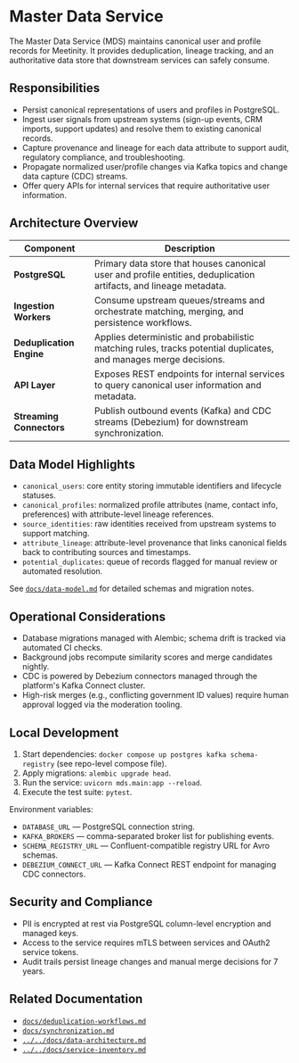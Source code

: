 # Master Data Service

The Master Data Service (MDS) maintains canonical user and profile records for Meetinity. It provides deduplication, lineage tracking, and an authoritative data store that downstream services can safely consume.

## Responsibilities

- Persist canonical representations of users and profiles in PostgreSQL.
- Ingest user signals from upstream systems (sign-up events, CRM imports, support updates) and resolve them to existing canonical records.
- Capture provenance and lineage for each data attribute to support audit, regulatory compliance, and troubleshooting.
- Propagate normalized user/profile changes via Kafka topics and change data capture (CDC) streams.
- Offer query APIs for internal services that require authoritative user information.

## Architecture Overview

| Component | Description |
| --- | --- |
| **PostgreSQL** | Primary data store that houses canonical user and profile entities, deduplication artifacts, and lineage metadata. |
| **Ingestion Workers** | Consume upstream queues/streams and orchestrate matching, merging, and persistence workflows. |
| **Deduplication Engine** | Applies deterministic and probabilistic matching rules, tracks potential duplicates, and manages merge decisions. |
| **API Layer** | Exposes REST endpoints for internal services to query canonical user information and metadata. |
| **Streaming Connectors** | Publish outbound events (Kafka) and CDC streams (Debezium) for downstream synchronization. |

## Data Model Highlights

- `canonical_users`: core entity storing immutable identifiers and lifecycle statuses.
- `canonical_profiles`: normalized profile attributes (name, contact info, preferences) with attribute-level lineage references.
- `source_identities`: raw identities received from upstream systems to support matching.
- `attribute_lineage`: attribute-level provenance that links canonical fields back to contributing sources and timestamps.
- `potential_duplicates`: queue of records flagged for manual review or automated resolution.

See [`docs/data-model.md`](docs/data-model.md) for detailed schemas and migration notes.

## Operational Considerations

- Database migrations managed with Alembic; schema drift is tracked via automated CI checks.
- Background jobs recompute similarity scores and merge candidates nightly.
- CDC is powered by Debezium connectors managed through the platform's Kafka Connect cluster.
- High-risk merges (e.g., conflicting government ID values) require human approval logged via the moderation tooling.

## Local Development

1. Start dependencies: `docker compose up postgres kafka schema-registry` (see repo-level compose file).
2. Apply migrations: `alembic upgrade head`.
3. Run the service: `uvicorn mds.main:app --reload`.
4. Execute the test suite: `pytest`.

Environment variables:

- `DATABASE_URL` — PostgreSQL connection string.
- `KAFKA_BROKERS` — comma-separated broker list for publishing events.
- `SCHEMA_REGISTRY_URL` — Confluent-compatible registry URL for Avro schemas.
- `DEBEZIUM_CONNECT_URL` — Kafka Connect REST endpoint for managing CDC connectors.

## Security and Compliance

- PII is encrypted at rest via PostgreSQL column-level encryption and managed keys.
- Access to the service requires mTLS between services and OAuth2 service tokens.
- Audit trails persist lineage changes and manual merge decisions for 7 years.

## Related Documentation

- [`docs/deduplication-workflows.md`](docs/deduplication-workflows.md)
- [`docs/synchronization.md`](docs/synchronization.md)
- [`../../docs/data-architecture.md`](../../docs/data-architecture.md)
- [`../../docs/service-inventory.md`](../../docs/service-inventory.md)
